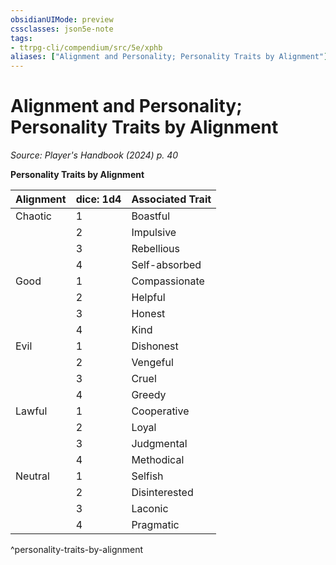 ```yaml
---
obsidianUIMode: preview
cssclasses: json5e-note
tags:
- ttrpg-cli/compendium/src/5e/xphb
aliases: ["Alignment and Personality; Personality Traits by Alignment"]
---
```

# Alignment and Personality; Personality Traits by Alignment
*Source: Player's Handbook (2024) p. 40* 

**Personality Traits by Alignment**

| Alignment | dice: 1d4 | Associated Trait |
|-----------|-----------|------------------|
| Chaotic | 1 | Boastful |
|  | 2 | Impulsive |
|  | 3 | Rebellious |
|  | 4 | Self-absorbed |
| Good | 1 | Compassionate |
|  | 2 | Helpful |
|  | 3 | Honest |
|  | 4 | Kind |
| Evil | 1 | Dishonest |
|  | 2 | Vengeful |
|  | 3 | Cruel |
|  | 4 | Greedy |
| Lawful | 1 | Cooperative |
|  | 2 | Loyal |
|  | 3 | Judgmental |
|  | 4 | Methodical |
| Neutral | 1 | Selfish |
|  | 2 | Disinterested |
|  | 3 | Laconic |
|  | 4 | Pragmatic |
^personality-traits-by-alignment